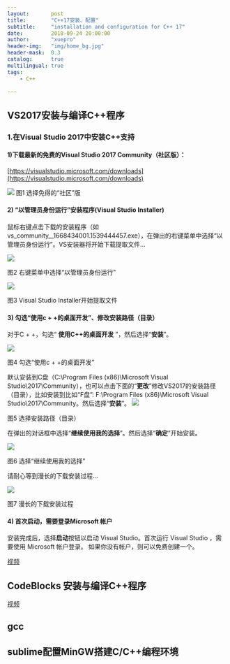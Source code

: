 ```yaml
---
layout:       post
title:        "C++17安装、配置"
subtitle:     "installation and configuration for C++ 17"
date:         2018-09-24 20:00:00
author:       "xuepro"
header-img:   "img/home_bg.jpg"
header-mask:  0.3
catalog:      true
multilingual: true
tags:
    - C++
    
---    
```


## VS2017安装与编译C++程序

### 1.在Visual Studio 2017中安装C++支持

#### 1)下载最新的免费的Visual Studio 2017 Community（社区版）： 

 [https://visualstudio.microsoft.com/downloads](https://visualstudio.microsoft.com/downloads)  
 
 ![](https://p.hwdong.com/book_imgs/vs/1-download.png)
  图1 选择免得的“社区”版
 
#### 2) “以管理员身份运行”安装程序(Visual Studio Installer)

   鼠标右键点击下载的安装程序（如vs_community__1668434001.1539444457.exe），在弹出的右键菜单中选择“以管理员身份运行”。VS安装器将开始下载提取文件…

![](https://p.hwdong.com/book_imgs/vs/2-run_installerd.png)

  图2 右键菜单中选择“以管理员身份运行”
  
   ![](https://p.hwdong.com/book_imgs/vs/3-extract_files.png)
   
  图3 Visual Studio Installer开始提取文件
  
#### 3) 勾选“使用c + +的桌面开发”、修改安装路径（目录）

对于C + +，勾选“ **使用C++的桌面开发** ”，然后选择“**安装**”。

 ![](https://p.hwdong.com/book_imgs/vs/4-select_c++.png)
 
  图4 勾选“使用c + +的桌面开发”
  
    
默认安装到C盘（C:\Program Files (x86)\Microsoft Visual Studio\2017\Community），也可以点击下面的“**更改**”修改VS2017的安装路径（目录），比如安装到比如“F盘”:  F:\Program Files (x86)\Microsoft Visual Studio\2017\Community。然后选择“**安装**”。 
 ![](https://p.hwdong.com/book_imgs/vs/5-select_c++2.png)
 
  图5 选择安装路径（目录）

在弹出的对话框中选择“**继续使用我的选择**”。然后选择“**确定**”开始安装。


 ![](https://p.hwdong.com/book_imgs/vs/6-continue.png)
 
  图6 选择“继续使用我的选择”
  
请耐心等到漫长的下载安装过程...

   ![](https://p.hwdong.com/book_imgs/vs/6-downloading.png)
   
  图7 漫长的下载安装过程
  
  
#### 4) 首次启动，需要登录Microsoft 帐户

安装完成后，选择**启动**按钮以启动 Visual Studio。首次运行 Visual Studio ，需要使用 Microsoft 帐户登录。 如果你没有帐户，则可以免费创建一个。



   [视频](https://www.weibo.com/tv/v/Fx3MOsqJM?fid=1034:818cb1349ce05a84bfbd5e6422e1f2ea)
   
   
   
## CodeBlocks 安装与编译C++程序

 [视频](https://www.weibo.com/tv/v/Fp8Pn6hQp?fid=1034:beb66bf53fa5e71e7b41ef375b8d1542) 

## gcc

## sublime配置MinGW搭建C/C++编程环境


